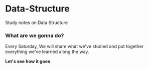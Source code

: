 # Data-Structure
Study notes on Data Structure

### What are we gonna do?
Every Saturday, We will share what we've studied and put together everything we've learned along the way.

__Let's see how it goes__
